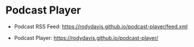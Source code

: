 # Podcast Player

- Podcast RSS Feed: https://rodydavis.github.io/podcast-player/feed.xml

- Podcast Player: https://rodydavis.github.io/podcast-player/
